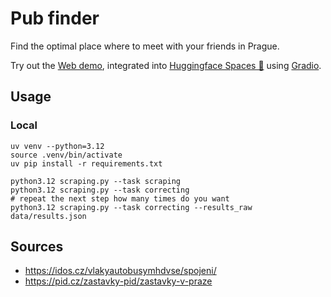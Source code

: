 # Pub finder
Find the optimal place where to meet with your friends in Prague.

Try out the [Web demo](https://huggingface.co/spaces/hermanda/pub-finder), integrated into [Huggingface Spaces 🤗](https://huggingface.co/spaces) using [Gradio](https://github.com/gradio-app/gradio). 

## Usage

### Local
```
uv venv --python=3.12
source .venv/bin/activate
uv pip install -r requirements.txt
```

```
python3.12 scraping.py --task scraping 
python3.12 scraping.py --task correcting 
# repeat the next step how many times do you want
python3.12 scraping.py --task correcting --results_raw data/results.json
```

## Sources
- https://idos.cz/vlakyautobusymhdvse/spojeni/
- https://pid.cz/zastavky-pid/zastavky-v-praze